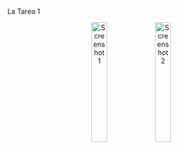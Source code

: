 La Tarea 1
<p align="center">
    <!-- Primera imagen al 50% -->
    <img src="https://github.com/user-attachments/assets/e6ad62b7-5dc1-4f40-bbec-afd65bba2890" alt="Screenshot 1" width="25%">
    <img src="https://github.com/user-attachments/assets/47bbc475-aacb-413d-b97a-965598163791" alt="Screenshot 2" width="25%">
    
</p>
